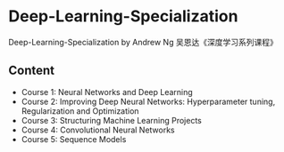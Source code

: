 # Deep-Learning-Specialization
Deep-Learning-Specialization by Andrew Ng
吴恩达《深度学习系列课程》

## Content
- Course 1: Neural Networks and Deep Learning
- Course 2: Improving Deep Neural Networks: Hyperparameter tuning, Regularization and Optimization
- Course 3: Structuring Machine Learning Projects
- Course 4: Convolutional Neural Networks
- Course 5: Sequence Models
